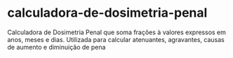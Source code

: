 # calculadora-de-dosimetria-penal
Calculadora de Dosimetria Penal que soma frações à valores expressos em anos, meses e dias. Utilizada para calcular atenuantes, agravantes, causas de aumento e diminuição de pena
